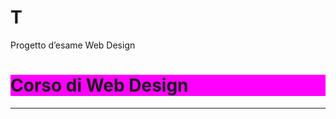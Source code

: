 # T
Progetto d’esame Web Design

<!DOCTYPE html>
<html lang="it">

<head>
  <title>Corso di Web Design</title>
</head>

<body>
  <h1
style="background-color:Magenta;">Corso di Web Design</h1> <hr>
